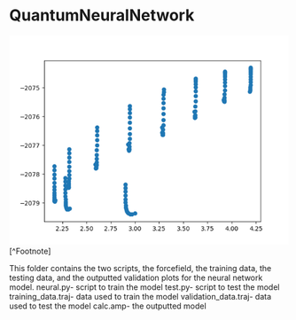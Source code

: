 # QuantumNeuralNetwork

![Predicted Energy(kJ/mol) vs EMT Energy (kJ/mol)](images/scatter.png)
[^Footnote]


This folder contains the two scripts, the forcefield, the training data, the testing data, and the outputted validation plots
for the neural network model.
neural.py- script to train the model
test.py- script to test the model 
training_data.traj- data used to train the model
validation_data.traj- data used to test the model
calc.amp- the outputted model
